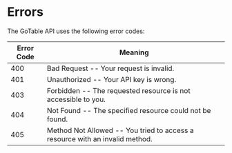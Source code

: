 # Errors

The GoTable API uses the following error codes:

| Error Code | Meaning                                                                                   |
| ---------- | ----------------------------------------------------------------------------------------- |
| 400        | Bad Request -- Your request is invalid.                                                   |
| 401        | Unauthorized -- Your API key is wrong.                                                    |
| 403        | Forbidden -- The requested resource is not accessible to you.                             |
| 404        | Not Found -- The specified resource could not be found.                                   |
| 405        | Method Not Allowed -- You tried to access a resource with an invalid method.              |
